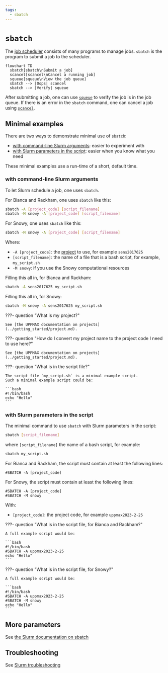 ```yaml
---
tags:
  - sbatch
---
```


# `sbatch`

The [job scheduler](../cluster_guides/slurm.md) consists of many
programs to manage jobs.
`sbatch` is the program to submit a job to the scheduler.

```mermaid
flowchart TD
  sbatch[sbatch\nSubmit a job]
  scancel[scancel\nCancel a running job]
  squeue[squeue\nView the job queue]
  sbatch --> |Oops| scancel
  sbatch --> |Verify| squeue
```

After submitting a job, one can use [`squeue`](squeue.md) to
verify the job is in the job queue. If there is an error in the `sbatch`
command, one can cancel a job using [`scancel`](scancel.md).

## Minimal examples

There are two ways to demonstrate minimal use of `sbatch`:

- [with command-line Slurm arguments](#with-command-line-slurm-arguments):
  easier to experiment with
- [with Slurm parameters in the script](#with-slurm-parameters-in-the-script):
  easier when you know what you need

These minimal examples use a run-time of a short, default time.

### with command-line Slurm arguments

To let Slurm schedule a job, one uses `sbatch`.

For Bianca and Rackham, one uses `sbatch` like this:

```bash
sbatch -A [project_code] [script_filename]
sbatch -M snowy -A [project_code] [script_filename]
```

For Snowy, one uses `sbatch` like this:

```bash
sbatch -M snowy -A [project_code] [script_filename]
```

Where:

- `-A [project_code]`: the [project](../getting_started/project.md) to use,
  for example `sens2017625`
- `[script_filename]`: the name of a file that is a bash script,
  for example, `my_script.sh`
- `-M snowy`: if you use the Snowy computational resources

Filling this all in, for Bianca and Rackham:

``` bash
sbatch -A sens2017625 my_script.sh
```

Filling this all in, for Snowy:

``` bash
sbatch -M snowy -A sens2017625 my_script.sh
```

???- question "What is my project?"

    See [the UPPMAX documentation on projects](../getting_started/project.md).

???- question "How do I convert my project name to the project code I need to use here?"

    See [the UPPMAX documentation on projects](../getting_started/project.md).

???- question "What is in the script file?"

    The script file `my_script.sh` is a minimal example script.
    Such a minimal example script could be:

    ```bash
    #!/bin/bash
    echo "Hello"
    ```

### with Slurm parameters in the script

The minimal command to use `sbatch` with Slurm parameters in the script:

``` bash
sbatch [script_filename]
```

where `[script_filename]` the name of a bash script, for example:

```bash
sbatch my_script.sh
```

For Bianca and Rackham, the script must contain at least the following lines:

```text
#SBATCH -A [project_code]
```

For Snowy, the script must contain at least the following lines:

```text
#SBATCH -A [project_code]
#SBATCH -M snowy
```

With:

- `[project_code]`: the project code, for example `uppmax2023-2-25`

???- question "What is in the script file, for Bianca and Rackham?"

    A full example script would be:

    ```bash
    #!/bin/bash
    #SBATCH -A uppmax2023-2-25
    echo "Hello"
    ```


???- question "What is in the script file, for Snowy?"

    A full example script would be:

    ```bash
    #!/bin/bash
    #SBATCH -A uppmax2023-2-25
    #SBATCH -M snowy
    echo "Hello"
    ```

## More parameters

See [the Slurm documentation on sbatch](https://slurm.schedmd.com/sbatch.html)

## Troubleshooting

See [Slurm troubleshooting](../cluster_guides/slurm_troubleshooting.md)
